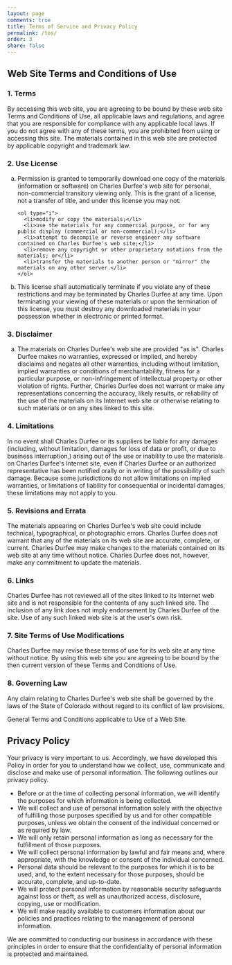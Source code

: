 ```yaml
---
layout: page
comments: true
title: Terms of Service and Privacy Policy
permalink: /tos/
order: 3
share: false
---
```


<h2>
  Web Site Terms and Conditions of Use
</h2>

<h3>
  1. Terms
</h3>

<p>
  By accessing this web site, you are agreeing to be bound by these
  web site Terms and Conditions of Use, all applicable laws and regulations,
  and agree that you are responsible for compliance with any applicable local
  laws. If you do not agree with any of these terms, you are prohibited from
  using or accessing this site. The materials contained in this web site are
  protected by applicable copyright and trademark law.
</p>

<h3>
  2. Use License
</h3>

<ol type="a">
  <li>
    Permission is granted to temporarily download one copy of the materials
    (information or software) on Charles Durfee's web site for personal,
    non-commercial transitory viewing only. This is the grant of a license,
    not a transfer of title, and under this license you may not:

    <ol type="i">
      <li>modify or copy the materials;</li>
      <li>use the materials for any commercial purpose, or for any public display (commercial or non-commercial);</li>
      <li>attempt to decompile or reverse engineer any software contained on Charles Durfee's web site;</li>
      <li>remove any copyright or other proprietary notations from the materials; or</li>
      <li>transfer the materials to another person or "mirror" the materials on any other server.</li>
    </ol>
  </li>
  <li>
    This license shall automatically terminate if you violate any of these restrictions and may be terminated by Charles Durfee at any time. Upon terminating your viewing of these materials or upon the termination of this license, you must destroy any downloaded materials in your possession whether in electronic or printed format.
  </li>
</ol>

<h3>
  3. Disclaimer
</h3>

<ol type="a">
  <li>
    The materials on Charles Durfee's web site are provided "as is". Charles Durfee makes no warranties, expressed or implied, and hereby disclaims and negates all other warranties, including without limitation, implied warranties or conditions of merchantability, fitness for a particular purpose, or non-infringement of intellectual property or other violation of rights. Further, Charles Durfee does not warrant or make any representations concerning the accuracy, likely results, or reliability of the use of the materials on its Internet web site or otherwise relating to such materials or on any sites linked to this site.
  </li>
</ol>

<h3>
  4. Limitations
</h3>

<p>
  In no event shall Charles Durfee or its suppliers be liable for any damages (including, without limitation, damages for loss of data or profit, or due to business interruption,) arising out of the use or inability to use the materials on Charles Durfee's Internet site, even if Charles Durfee or an authorized representative has been notified orally or in writing of the possibility of such damage. Because some jurisdictions do not allow limitations on implied warranties, or limitations of liability for consequential or incidental damages, these limitations may not apply to you.
</p>

<h3>
  5. Revisions and Errata
</h3>

<p>
  The materials appearing on Charles Durfee's web site could include technical, typographical, or photographic errors. Charles Durfee does not warrant that any of the materials on its web site are accurate, complete, or current. Charles Durfee may make changes to the materials contained on its web site at any time without notice. Charles Durfee does not, however, make any commitment to update the materials.
</p>

<h3>
  6. Links
</h3>

<p>
  Charles Durfee has not reviewed all of the sites linked to its Internet web site and is not responsible for the contents of any such linked site. The inclusion of any link does not imply endorsement by Charles Durfee of the site. Use of any such linked web site is at the user's own risk.
</p>

<h3>
  7. Site Terms of Use Modifications
</h3>

<p>
  Charles Durfee may revise these terms of use for its web site at any time without notice. By using this web site you are agreeing to be bound by the then current version of these Terms and Conditions of Use.
</p>

<h3>
  8. Governing Law
</h3>

<p>
  Any claim relating to Charles Durfee's web site shall be governed by the laws of the State of Colorado without regard to its conflict of law provisions.
</p>

<p>
  General Terms and Conditions applicable to Use of a Web Site.
</p>



<h2>
  Privacy Policy
</h2>

<p>
  Your privacy is very important to us. Accordingly, we have developed this Policy in order for you to understand how we collect, use, communicate and disclose and make use of personal information. The following outlines our privacy policy.
</p>

<ul>
  <li>
    Before or at the time of collecting personal information, we will identify the purposes for which information is being collected.
  </li>
  <li>
    We will collect and use of personal information solely with the objective of fulfilling those purposes specified by us and for other compatible purposes, unless we obtain the consent of the individual concerned or as required by law.    
  </li>
  <li>
    We will only retain personal information as long as necessary for the fulfillment of those purposes.
  </li>
  <li>
    We will collect personal information by lawful and fair means and, where appropriate, with the knowledge or consent of the individual concerned.
  </li>
  <li>
    Personal data should be relevant to the purposes for which it is to be used, and, to the extent necessary for those purposes, should be accurate, complete, and up-to-date.
  </li>
  <li>
    We will protect personal information by reasonable security safeguards against loss or theft, as well as unauthorized access, disclosure, copying, use or modification.
  </li>
  <li>
    We will make readily available to customers information about our policies and practices relating to the management of personal information.
  </li>
</ul>

<p>
  We are committed to conducting our business in accordance with these principles in order to ensure that the confidentiality of personal information is protected and maintained.
</p>    
